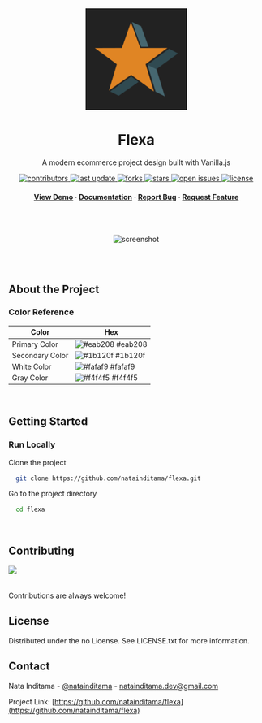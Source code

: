 <!--
Hey, thanks for using the awesome-readme-template template.  
If you have any enhancements, then fork this project and create a pull request 
or just open an issue with the label "enhancement".

Don't forget to give this project a star for additional support ;)
Maybe you can mention me or this repo in the acknowledgements too
-->

<!--
This README is a slimmed down version of the original one.
Removed sections:
- Screenshots
- Running Test
- Deployment
- FAQ
- Acknowledgements
-->

<div align="center">

  <img src="./icon.png" alt="logo" width="200" height="auto" />
  <h1>Flexa</h1>


  <p>
    A modern ecommerce project design built with Vanilla.js  
  </p>


<!-- Badges -->
<p>
  <a href="https://github.com/natainditama/flexa/graphs/contributors">
    <img src="https://img.shields.io/github/contributors/natainditama/flexa" alt="contributors" />
  </a>
  <a href="">
    <img src="https://img.shields.io/github/last-commit/natainditama/flexa" alt="last update" />
  </a>
  <a href="https://github.com/natainditama/flexa/network/members">
    <img src="https://img.shields.io/github/forks/natainditama/flexa" alt="forks" />
  </a>
  <a href="https://github.com/natainditama/flexa/stargazers">
    <img src="https://img.shields.io/github/stars/natainditama/flexa" alt="stars" />
  </a>
  <a href="https://github.com/natainditama/flexa/issues/">
    <img src="https://img.shields.io/github/issues/natainditama/flexa" alt="open issues" />
  </a>
  <a href="https://github.com/natainditama/flexa/blob/master/LICENSE">
    <img src="https://img.shields.io/github/license/natainditama/flexa.svg" alt="license" />
  </a>
</p>


<h4>
    <a href="https://flexa.pages.dev/">View Demo</a>
  <span> · </span>
    <a href="https://github.com/natainditama/flexa">Documentation</a>
  <span> · </span>
    <a href="https://github.com/natainditama/flexa/issues/">Report Bug</a>
  <span> · </span>
    <a href="https://github.com/natainditama/flexa/issues/">Request Feature</a>
  </h4>
</div>

<br /><br />

<div align="center"> 
    <img src="doc/preview.png" alt="screenshot" />
  </div>

<br /><br />

<!-- About the Project -->
## About the Project


<!-- Color Reference -->
### Color Reference

| Color             | Hex                                                                |
| ----------------- | ------------------------------------------------------------------ |
| Primary Color | ![#eab208](doc/primary.png) #eab208 |
| Secondary Color | ![#1b120f](doc/secondary.png) #1b120f |
| White Color | ![#fafaf9](doc/white.png) #fafaf9 |
| Gray Color | ![#f4f4f5](doc/gray.png) #f4f4f5 |

<br />

<!-- Getting Started -->
## Getting Started


<!-- Run Locally -->
### Run Locally

Clone the project

```bash
  git clone https://github.com/natainditama/flexa.git
```

Go to the project directory

```bash
  cd flexa
```

<br />

<!-- Contributing -->
## Contributing

<a href="https://github.com/natainditama/flexa/graphs/contributors">
  <img src="https://contrib.rocks/image?repo=natainditama/flexa" />
</a><br /><br />

Contributions are always welcome!


<!-- License -->
## License

Distributed under the no License. See LICENSE.txt for more information.


<!-- Contact -->
## Contact

Nata Inditama - [@natainditama](https://t.me/natainditama) - natainditama.dev@gmail.com

Project Link: [https://github.com/natainditama/flexa](https://github.com/natainditama/flexa)

